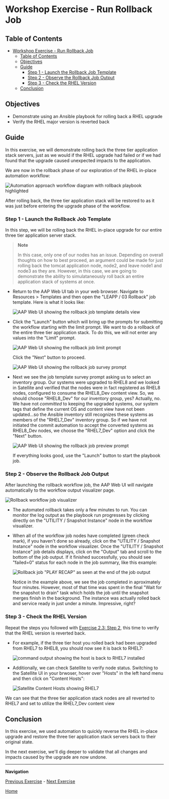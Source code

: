# Workshop Exercise - Run Rollback Job

## Table of Contents

- [Workshop Exercise - Run Rollback Job](#workshop-exercise---run-rollback-job)
  - [Table of Contents](#table-of-contents)
  - [Objectives](#objectives)
  - [Guide](#guide)
    - [Step 1 - Launch the Rollback Job Template](#step-1---launch-the-rollback-job-template)
    - [Step 2 - Observe the Rollback Job Output](#step-2---observe-the-rollback-job-output)
    - [Step 3 - Check the RHEL Version](#step-3---check-the-rhel-version)
  - [Conclusion](#conclusion)

## Objectives

* Demonstrate using an Ansible playbook for rolling back a RHEL upgrade
* Verify the RHEL major version is reverted back

## Guide

In this exercise, we will demonstrate rolling back the three tier application stack servers, just as we would if the RHEL upgrade had failed or if we had found that the upgrade caused unexpected impacts to the application.

We are now in the rollback phase of our exploration of the RHEL in-place automation workflow:

![Automation approach workflow diagram with rollback playbook highlighted](images/ripu-workflow-hl-rollback.svg)

After rolling back, the three tier application stack will be restored to as it was just before entering the upgrade phase of the workflow.

### Step 1 - Launch the Rollback Job Template

In this step, we will be rolling back the RHEL in-place upgrade for our entire three tier application server stack.

> **Note**
>
> In this case, only one of our nodes has an issue. Depending on overall thoughts on how to best proceed, an argument could be made for just rolling back the tomcat application node, node2, and leave node1 and node3 as they are. However, in this case, we are going to demonstrate the ability to simulataneously roll back an entire application stack of systems at once.

- Return to the AAP Web UI tab in your web browser. Navigate to Resources > Templates and then open the "LEAPP / 03 Rollback" job template. Here is what it looks like:

  ![AAP Web UI showing the rollback job template details view](images/rollback_template.png)

- Click the "Launch" button which will bring up the prompts for submitting the workflow starting with the limit prompt. We want to do a rollback of the entire three tier application stack. To do this, we will not enter any values into the "Limit" prompt.

  ![AAP Web UI showing the rollback job limit prompt](images/rollback_prompts.png)

  Click the "Next" button to proceed.

  ![AAP Web UI showing the rollback job survey prompt](images/rollback_survey.png)

- Next we see the job template survey prompt asking us to select an inventory group. Our systems were upgraded to RHEL8 and we looked in Satellite and verified that the nodes were in fact registered as RHEL8 nodes, configured to consume the RHEL8_Dev content view. So, we should choose "RHEL8_Dev" for our inventory group, yes? Actually, no. We have not _committed_ to keeping the upgraded systems, our system tags that define the current OS and content view have not been updated...so the Ansible inventory still recognizes these systems as members of the "RHEL7_Dev" inventory group. So if we have not initiated the commit automation to accept the converted systems as RHEL8_Dev nodes, we choose the "RHEL7_Dev" option and click the "Next" button.

  ![AAP Web UI showing the rollback job preview prompt](images/rollback_preview.png)

  If everything looks good, use the "Launch" button to start the playbook job.

### Step 2 - Observe the Rollback Job Output

After launching the rollback workflow job, the AAP Web UI will navigate automatically to the workflow output visualizer page.

  ![Rollback workflow job visualizer](images/rollback_workflow_job_visual.png)

- The automated rollback takes only a few minutes to run. You can monitor the log output as the playbook run progresses by clicking directly on the "UTILITY / Snapshot Instance" node in the workflow visualizer.

- When all of the workflow job nodes have completed (green check mark), if you haven't done so already, click on the "UTILITY / Snapshot Instance" node in the workflow visualizer. Once the "UTILITY / Snapshot Instance" job details displays, click on the "Output" tab and scroll to the bottom of the job output. If it finished successfully, you should see "failed=0" status for each node in the job summary, like this example:

  ![Rollback job "PLAY RECAP" as seen at the end of the job output](images/rollback_job_recap.png)

  Notice in the example above, we see the job completed in aproximately four minutes. However, most of that time was spent in the final "Wait for the snapshot to drain" task which holds the job until the snapshot merges finish in the background. The instance was actually rolled back and service ready in just under a minute. Impressive, right?

### Step 3 - Check the RHEL Version

Repeat the steps you followed with [Exercise 2.3: Step 2](../2.3-check-upg/README.md#step-2---verify-the-hosts-are-upgraded-to-next-rhel-version), this time to verify that the RHEL version is reverted back.

- For example, if the three tier host you rolled back had been upgraded from RHEL7 to RHEL8, you should now see it is back to RHEL7:

  ![command output showing the host is back to RHEL7 installed](images/commands_after_rollback.png)

- Additionally, we can check Satellite to verify node status. Switching to the Satellite UI in your brwoser, hover over "Hosts" in the left hand menu and then click on "Content Hosts":

  ![Satellite Content Hosts showing RHEL7](images/rollback_satellite_content_hosts.png)

We can see that the three tier application stack nodes are all reverted to RHEL7 and set to utilize the RHEL7_Dev content view

## Conclusion

In this exercise, we used automation to quickly reverse the RHEL in-place upgrade and restore the three tier application stack servers back to their original state.

In the next exercise, we'll dig deeper to validate that all changes and impacts caused by the upgrade are now undone.

---

**Navigation**

[Previous Exercise](../3.1-rm-rf/README.md) - [Next Exercise](../3.3-check-undo/README.md)

[Home](../README.md)
